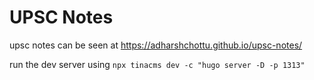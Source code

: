 # UPSC Notes
upsc notes can be seen at https://adharshchottu.github.io/upsc-notes/

run the dev server using `npx tinacms dev -c "hugo server -D -p 1313"`
